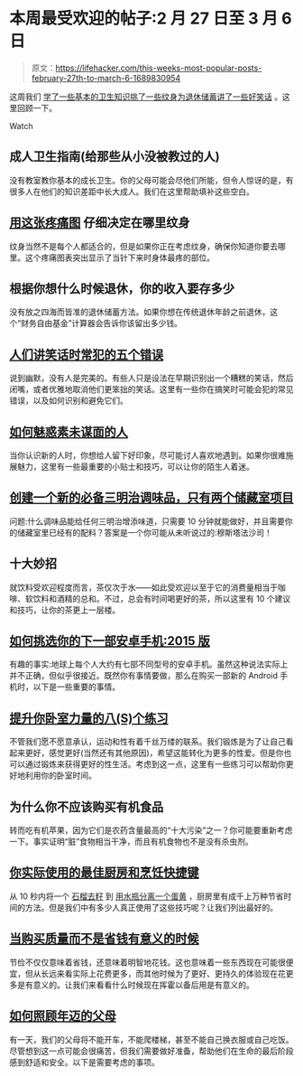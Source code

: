# 本周最受欢迎的帖子:2 月 27 日至 3 月 6 日

> 原文：<https://lifehacker.com/this-weeks-most-popular-posts-february-27th-to-march-6-1689830954>

这周我们 [学了一些基本的卫生知识](https://lifehacker.com/an-adults-guide-to-hygiene-for-those-who-werent-taught-1689160558)[挑了一些纹身](http://lifehacker.com/carefully-decide-where-to-get-a-tattoo-with-this-pain-c-1689492474)[为退休储蓄](http://lifehacker.com/how-much-of-your-income-to-save-based-on-when-you-want-1689402509)[讲了一些好笑话](http://lifehacker.com/five-common-mistakes-people-make-when-telling-jokes-1688286046) 。这里回顾一下。

Watch

## 成人卫生指南(给那些从小没被教过的人)

没有教室教你基本的成长卫生。你的父母可能会尽他们所能，但令人惊讶的是，有很多人在他们的知识差距中长大成人。我们在这里帮助填补这些空白。

## [用这张疼痛图](http://lifehacker.com/carefully-decide-where-to-get-a-tattoo-with-this-pain-c-1689492474) 仔细决定在哪里纹身

纹身当然不是每个人都适合的，但是如果你正在考虑纹身，确保你知道你要去哪里。这个疼痛图表突出显示了当针下来时身体最疼的部位。

## 根据你想什么时候退休，你的收入要存多少

没有放之四海而皆准的退休储蓄方法。如果你想在传统退休年龄之前退休，这个“财务自由基金”计算器会告诉你该留出多少钱。

## [人们讲笑话时常犯的五个错误](http://lifehacker.com/five-common-mistakes-people-make-when-telling-jokes-1688286046)

说到幽默，没有人是完美的。有些人只是设法在早期识别出一个糟糕的笑话，然后闭嘴，或者优雅地取消他们更笨拙的笑话。这里有一些你在搞笑时可能会犯的常见错误，以及如何识别和避免它们。

## [如何魅惑素未谋面的人](http://lifehacker.com/how-to-instantly-charm-someone-youve-never-met-before-1688882965)

当你认识新的人时，你想给人留下好印象，尽可能讨人喜欢地遇到。如果你很难施展魅力，这里有一些最重要的小贴士和技巧，可以让你的陌生人着迷。

## [创建一个新的必备三明治调味品，只有两个储藏室项目](http://skillet.lifehacker.com/create-a-new-must-have-sandwich-condiment-with-only-two-1689026691)

问题:什么调味品能给任何三明治增添味道，只需要 10 分钟就能做好，并且需要你的储藏室里已经有的配料？答案是一个你可能从未听说过的:穆斯塔法沙司！

## 十大妙招

就饮料受欢迎程度而言，茶仅次于水——如此受欢迎以至于它的消费量相当于咖啡、软饮料和酒精的总和。不过，总会有时间喝更好的茶，所以这里有 10 个建议和技巧，让你的茶更上一层楼。

## [如何挑选你的下一部安卓手机:2015 版](http://lifehacker.com/how-to-pick-your-next-android-phone-2015-edition-1689413109)

有趣的事实:地球上每个人大约有七部不同型号的安卓手机。虽然这种说法实际上并不正确，但似乎很接近。既然你有事情要做，那么在购买一部新的 Android 手机时，以下是一些重要的事情。

## [提升你卧室力量的八(S)个练习](http://vitals.lifehacker.com/eight-s-exercises-to-boost-your-bedroom-strength-1689037807)

不管我们愿不愿意承认，运动和性有着千丝万缕的联系。我们锻炼是为了让自己看起来更好，感觉更好(当然还有其他原因)，希望这能转化为更多的性爱。但是你也可以通过锻炼来获得更好的性生活。考虑到这一点，这里有一些练习可以帮助你更好地利用你的卧室时间。

## 为什么你不应该购买有机食品

转而吃有机苹果，因为它们是农药含量最高的“十大污染”之一？你可能要重新考虑一下。事实证明“脏”食物相当干净，而且有机食物也不是没有杀虫剂。

## [你实际使用的最佳厨房和烹饪快捷键](http://lifehacker.com/the-best-kitchen-and-cooking-shortcuts-you-actually-use-1688520382)

从 10 秒内将一个 [石榴去籽](https://lifehacker.com/deseed-a-pomegranate-in-10-seconds-using-a-wooden-spoon-5895852) 到 [用水瓶分离一个蛋黄](http://lifehacker.com/separate-eggs-with-a-water-bottle-and-keep-your-hands-m-5936889) ，厨房里有成千上万种节省时间的方法。但是我们中有多少人真正使用了这些技巧呢？让我们列出最好的。

## [当购买质量而不是省钱有意义的时候](http://lifehacker.com/when-it-makes-sense-to-buy-quality-instead-of-saving-mo-1689373996)

节俭不仅仅意味着省钱，还意味着明智地花钱。这也意味着一些东西现在可能很便宜，但从长远来看实际上花费更多，而其他时候为了更好、更持久的体验现在花更多是有意义的。让我们来看看什么时候现在挥霍以备后用是有意义的。

## [如何照顾年迈的父母](http://lifehacker.com/how-to-care-for-your-aging-parents-1688333666)

有一天，我们的父母将不能开车，不能爬楼梯，甚至不能自己换衣服或自己吃饭。尽管想到这一点可能会很痛苦，但我们需要做好准备，帮助他们在生命的最后阶段感到舒适和安全。以下是需要考虑的事项。